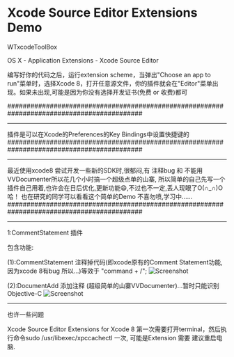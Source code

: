 # Xcode Source Editor Extensions Demo

WTxcodeToolBox

OS X - Application Extensions - Xcode Source Editor 

编写好你的代码之后，运行extension scheme，当弹出"Choose an app to run"菜单时，选择Xcode 8，打开任意源文件，你的插件就会在"Editor"菜单出现。如果未出现,可能是因为你没有选择开发证书(免费 or 收费)都可

###########################################################################################
*******************************************************************************************
插件是可以在Xcode的Preferences的Key Bindings中设置快捷键的 
###########################################################################################
*******************************************************************************************
最近使用xcode8 尝试开发一些新的SDK时,很郁闷,有 注释bug 和 不能用VVDocumenter所以花几个小时搞一个超级点单的山寨,
所以简单的自己先写一个插件自己用着,也许会在日后优化,更新功能😄,不过也不一定,丢人现眼了O(∩_∩)O哈！
也在研究的同学可以看看这个简单的Demo
不喜勿喷,学习中......
###########################################################################################
*******************************************************************************************

1:CommentStatement 插件

包含功能:

(1):CommentStatement 注释掉代码(即xcode原有的Comment Statement功能,因为xcode 8有bug 所以...)等效于 "command + /";
![Screenshot](https://github.com/wintelsui/WTxcodeToolBox/blob/master/CommentStatement.gif?raw=true)

(2):DocumentAdd      添加注释 (超级简单的山寨VVDocumenter)...暂时只能识别Objective-C
![Screenshot](https://github.com/wintelsui/WTxcodeToolBox/blob/master/documentAdd.gif?raw=true)


*******************************************************************************************
也许一些问题

Xcode Source Editor Extensions for Xcode 8
第一次需要打开terminal，然后执行命令sudo /usr/libexec/xpccachectl 一次,
可能是Extension 需要 建议重启电脑.


